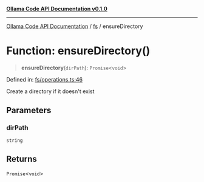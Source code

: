 [**Ollama Code API Documentation v0.1.0**](../../README.md)

***

[Ollama Code API Documentation](../../modules.md) / [fs](../README.md) / ensureDirectory

# Function: ensureDirectory()

> **ensureDirectory**(`dirPath`): `Promise`\<`void`\>

Defined in: [fs/operations.ts:46](https://github.com/erichchampion/ollama-code/blob/affe7d5f274db61281678933960f6b13bf0d7a5f/ollama-code/src/fs/operations.ts#L46)

Create a directory if it doesn't exist

## Parameters

### dirPath

`string`

## Returns

`Promise`\<`void`\>
